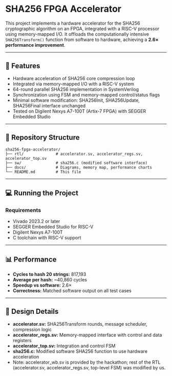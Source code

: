 
# SHA256 FPGA Accelerator

This project implements a hardware accelerator for the SHA256 cryptographic algorithm on an FPGA, integrated with a RISC-V processor using memory-mapped I/O. It offloads the computationally intensive `SHA256Transform()` function from software to hardware, achieving a **2.6× performance improvement**.

---

## 🚀 Features

- Hardware acceleration of SHA256 core compression loop
- Integrated via memory-mapped I/O with a RISC-V system
- 64-round parallel SHA256 implementation in SystemVerilog
- Synchronization using FSM and memory-mapped control/status flags
- Minimal software modification: SHA256Init, SHA256Update, SHA256Final interface unchanged
- Tested on Digilent Nexys A7-100T (Artix-7 FPGA) with SEGGER Embedded Studio

---

## 📁 Repository Structure

```
sha256-fpga-accelerator/
├── rtl/              # accelerator.sv, accelerator_regs.sv, accelerator_top.sv
├── sw/               # sha256.c (modified software interface)
├── docs/             # Diagrams, memory map, performance charts
└── README.md         # This file
```

---

## 💻 Running the Project

### Requirements

- Vivado 2023.2 or later
- SEGGER Embedded Studio for RISC-V
- Digilent Nexys A7-100T
- C toolchain with RISC-V support

---

## 📊 Performance

- **Cycles to hash 20 strings:** 817,193
- **Average per hash:** ~40,860 cycles
- **Speedup vs software:** 2.6×
- **Correctness:** Matched software output on all test cases

---

## 📐 Design Details

- **accelerator.sv:** SHA256Transform rounds, message scheduler, compression logic
- **accelerator_regs.sv:** Memory-mapped interface with control and data registers
- **accelerator_top.sv:** Integration and control FSM
- **sha256.c:** Modified software SHA256 function to use hardware acceleration
- Note: accelerator_wb.sv is provided by the hackathon; rest of the RTL (accelerator.sv, accelerator_regs.sv, top-level FSM) was modified by us.
